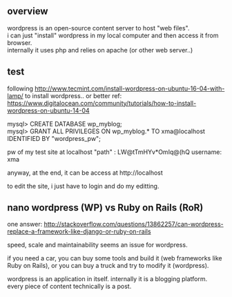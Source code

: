 overview
------------

wordpress is an open-source content server to host "web files".  
i can just "install" wordpress in my local computer and then access it from browser.  
internally it uses php and relies on apache (or other web server..)

test
--------------

following http://www.tecmint.com/install-wordpress-on-ubuntu-16-04-with-lamp/ 
to install wordpress..
or better ref: https://www.digitalocean.com/community/tutorials/how-to-install-wordpress-on-ubuntu-14-04 

mysql> CREATE DATABASE wp_myblog;  
mysql> GRANT ALL PRIVILEGES ON wp_myblog.* TO xma@localhost IDENTIFIED BY "wordpress_pw";  

pw of my test site at localhost "path" : LW@tTmHYv*OmIq@(hQ
username: xma

anyway, at the end, it can be access at http://localhost

to edit the site, i just have to login and do my editting.


nano wordpress (WP) vs Ruby on Rails (RoR)
----------------------------------------------

one answer: http://stackoverflow.com/questions/13862257/can-wordpress-replace-a-framework-like-django-or-ruby-on-rails

speed, scale and maintainability seems an issue for wordpress.

if you need a car, you can buy some tools and build it (web frameworks like Ruby on Rails),
or you can buy a truck and try to modify it (wordpress).

wordpress is an application in itself.
internally it is a blogging platform. every piece of content technically is a post.
